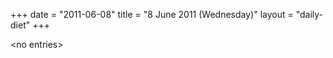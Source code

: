 +++
date = "2011-06-08"
title = "8 June 2011 (Wednesday)"
layout = "daily-diet"
+++

<p>&lt;no entries&gt;</p>
